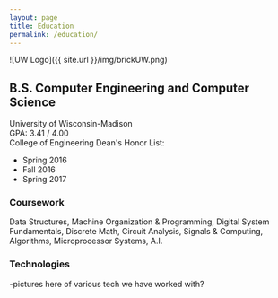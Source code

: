 ```yaml
---
layout: page
title: Education
permalink: /education/
---
```


![UW Logo]({{ site.url }}/img/brickUW.png)  

## B.S. Computer Engineering and Computer Science  
University of Wisconsin-Madison  
GPA: 3.41 / 4.00  
College of Engineering Dean's Honor List:  

* Spring 2016
* Fall 2016
* Spring 2017  

### Coursework
Data Structures, Machine Organization & Programming, Digital System Fundamentals, Discrete Math, Circuit Analysis, Signals & Computing, Algorithms, Microprocessor Systems, A.I.  

### Technologies
-pictures here of various tech we have worked with?


<!---
### Online Courses
--->
